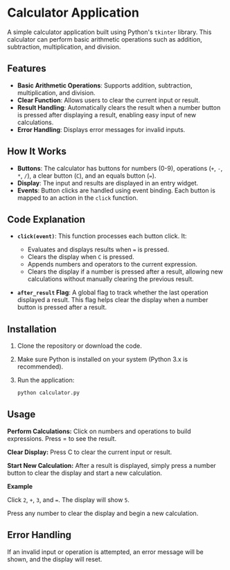 ﻿# Calculator Application

A simple calculator application built using Python's `tkinter` library. This calculator can perform basic arithmetic operations such as addition, subtraction, multiplication, and division.

## Features

- **Basic Arithmetic Operations**: Supports addition, subtraction, multiplication, and division.
- **Clear Function**: Allows users to clear the current input or result.
- **Result Handling**: Automatically clears the result when a number button is pressed after displaying a result, enabling easy input of new calculations.
- **Error Handling**: Displays error messages for invalid inputs.

## How It Works

- **Buttons**: The calculator has buttons for numbers (0-9), operations (`+`, `-`, `*`, `/`), a clear button (`C`), and an equals button (`=`).
- **Display**: The input and results are displayed in an entry widget.
- **Events**: Button clicks are handled using event binding. Each button is mapped to an action in the `click` function.

## Code Explanation

- **`click(event)`**: This function processes each button click. It:
  - Evaluates and displays results when `=` is pressed.
  - Clears the display when `C` is pressed.
  - Appends numbers and operators to the current expression.
  - Clears the display if a number is pressed after a result, allowing new calculations without manually clearing the previous result.

- **`after_result` Flag**: A global flag to track whether the last operation displayed a result. This flag helps clear the display when a number button is pressed after a result.

## Installation

1. Clone the repository or download the code.
2. Make sure Python is installed on your system (Python 3.x is recommended).
3. Run the application:

   ```bash
   python calculator.py
## Usage

**Perform Calculations:** Click on numbers and operations to build expressions. Press = to see the result.

**Clear Display:** Press C to clear the current input or result.

**Start New Calculation:** After a result is displayed, simply press a number button to clear the display and start a new calculation.

**Example**

Click `2`, `+`, `3`, and `=`. The display will show `5`.

Press any number to clear the display and begin a new calculation.

## Error Handling

If an invalid input or operation is attempted, an error message will be shown, and the display will reset.



